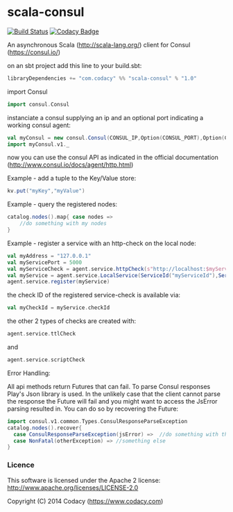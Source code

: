 # scala-consul

[![Build Status](https://travis-ci.org/codacy/scala-consul.svg)](https://travis-ci.org/codacy/scala-consul)
[![Codacy Badge](https://www.codacy.com/project/badge/a4df80ffb80d4586a9153afd0e897c21)](https://www.codacy.com)

An asynchronous Scala (http://scala-lang.org/) client for Consul (https://consul.io/)

on an sbt project add this line to your build.sbt: 
```scala
libraryDependencies += "com.codacy" %% "scala-consul" % "1.0"
```

import Consul
```scala
import consul.Consul
```

instanciate a consul supplying an ip and an optional port indicating a working consul agent:
```scala
val myConsul = new consul.Consul(CONSUL_IP,Option(CONSUL_PORT),Option(CONSUL_ACL_TOKEN)
import myConsul.v1._
```

now you can use the consul API as indicated in the official documentation (http://www.consul.io/docs/agent/http.html)

Example - add a tuple to the Key/Value store:
```scala
kv.put("myKey","myValue")
```

Example - query the registered nodes:
```scala
catalog.nodes().map{ case nodes => 
    //do something with my nodes
}
```

Example - register a service with an http-check on the local node:
```scala
val myAddress = "127.0.0.1"
val myServicePort = 5000
val myServiceCheck = agent.service.httpCheck(s"http://localhost:$myServicePort/health","15s")
val myService = agent.service.LocalService(ServiceId("myServiceId"),ServiceType("myTypeOfService"),Set(ServiceTag("MyTag")),Some(myServicePort),Some(myServiceCheck),Some(myAddress))
agent.service.register(myService)
```
the check ID of the registered service-check is available via: 
```scala
val myCheckId = myService.checkId
```

the other 2 types of checks are created with:
```scala
agent.service.ttlCheck
```
and
```scala
agent.service.scriptCheck
```

Error Handling: 

All api methods return Futures that can fail. To parse Consul responses Play's Json library is used. 
In the unlikely case that the client cannot parse the response the Future will fail and you might want to access the JsError
parsing resulted in. You can do so by recovering the Future: 

```scala
import consul.v1.common.Types.ConsulResponseParseException
catalog.nodes().recover{ 
  case ConsulResponseParseException(jsError) =>  //do something with the JsError
  case NonFatal(otherException) => //something else
}
```

### Licence
This software is licensed under the Apache 2 license:
http://www.apache.org/licenses/LICENSE-2.0

Copyright (C) 2014 Codacy (https://www.codacy.com)
